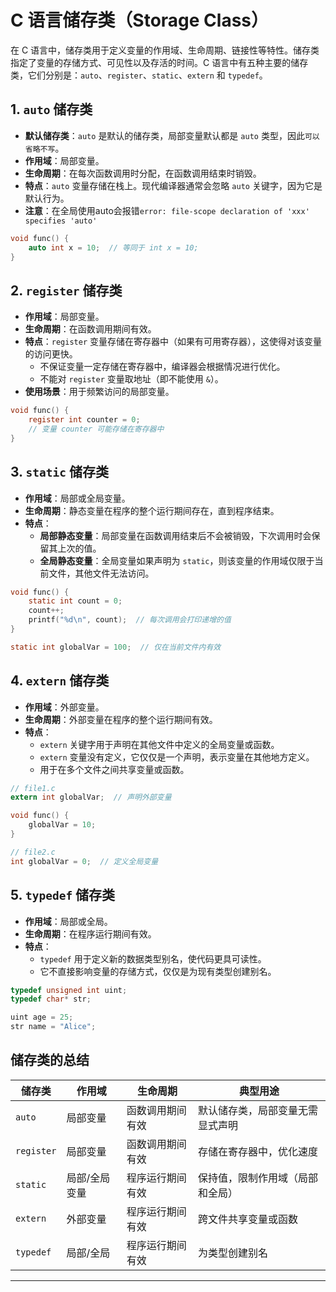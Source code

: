 # C 语言储存类（Storage Class）

在 C 语言中，储存类用于定义变量的作用域、生命周期、链接性等特性。储存类指定了变量的存储方式、可见性以及存活的时间。C 语言中有五种主要的储存类，它们分别是：`auto`、`register`、`static`、`extern` 和 `typedef`。

## 1. `auto` 储存类

- **默认储存类**：`auto` 是默认的储存类，局部变量默认都是 `auto` 类型，因此`可以省略不写`。
- **作用域**：局部变量。
- **生命周期**：在每次函数调用时分配，在函数调用结束时销毁。
- **特点**：`auto` 变量存储在栈上。现代编译器通常会忽略 `auto` 关键字，因为它是默认行为。
- **注意**：在全局使用auto会报错`error: file-scope declaration of 'xxx' specifies 'auto'`

```c
void func() {
    auto int x = 10;  // 等同于 int x = 10;
}
```

## 2. `register` 储存类

- **作用域**：局部变量。
- **生命周期**：在函数调用期间有效。
- **特点**：`register` 变量存储在寄存器中（如果有可用寄存器），这使得对该变量的访问更快。
  - 不保证变量一定存储在寄存器中，编译器会根据情况进行优化。
  - 不能对 `register` 变量取地址（即不能使用 `&`）。
- **使用场景**：用于频繁访问的局部变量。

```c
void func() {
    register int counter = 0;
    // 变量 counter 可能存储在寄存器中
}
```

## 3. `static` 储存类

- **作用域**：局部或全局变量。
- **生命周期**：静态变量在程序的整个运行期间存在，直到程序结束。
- **特点**：
  - **局部静态变量**：局部变量在函数调用结束后不会被销毁，下次调用时会保留其上次的值。
  - **全局静态变量**：全局变量如果声明为 `static`，则该变量的作用域仅限于当前文件，其他文件无法访问。

```c
void func() {
    static int count = 0;
    count++;
    printf("%d\n", count);  // 每次调用会打印递增的值
}

static int globalVar = 100;  // 仅在当前文件内有效
```

## 4. `extern` 储存类

- **作用域**：外部变量。
- **生命周期**：外部变量在程序的整个运行期间有效。
- **特点**：
  - `extern` 关键字用于声明在其他文件中定义的全局变量或函数。
  - `extern` 变量没有定义，它仅仅是一个声明，表示变量在其他地方定义。
  - 用于在多个文件之间共享变量或函数。

```c
// file1.c
extern int globalVar;  // 声明外部变量

void func() {
    globalVar = 10;
}

// file2.c
int globalVar = 0;  // 定义全局变量
```

## 5. `typedef` 储存类

- **作用域**：局部或全局。
- **生命周期**：在程序运行期间有效。
- **特点**：
  - `typedef` 用于定义新的数据类型别名，使代码更具可读性。
  - 它不直接影响变量的存储方式，仅仅是为现有类型创建别名。

```c
typedef unsigned int uint;
typedef char* str;

uint age = 25;
str name = "Alice";
```

## 储存类的总结


| 储存类     | 作用域        | 生命周期         | 典型用途                         |
| ---------- | ------------- | ---------------- | -------------------------------- |
| `auto`     | 局部变量      | 函数调用期间有效 | 默认储存类，局部变量无需显式声明 |
| `register` | 局部变量      | 函数调用期间有效 | 存储在寄存器中，优化速度         |
| `static`   | 局部/全局变量 | 程序运行期间有效 | 保持值，限制作用域（局部和全局） |
| `extern`   | 外部变量      | 程序运行期间有效 | 跨文件共享变量或函数             |
| `typedef`  | 局部/全局     | 程序运行期间有效 | 为类型创建别名                   |

---
